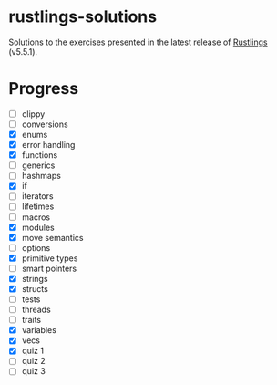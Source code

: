 # rustlings-solutions

Solutions to the exercises presented in the latest release of [Rustlings](https://github.com/rust-lang/rustlings) (v5.5.1).

# Progress

- [ ] clippy
- [ ] conversions
- [x] enums
- [x] error handling
- [x] functions
- [ ] generics
- [ ] hashmaps
- [x] if
- [ ] iterators
- [ ] lifetimes
- [ ] macros
- [x] modules
- [x] move semantics
- [ ] options
- [x] primitive types
- [ ] smart pointers
- [x] strings
- [x] structs
- [ ] tests
- [ ] threads
- [ ] traits
- [x] variables
- [x] vecs
- [x] quiz 1
- [ ] quiz 2
- [ ] quiz 3